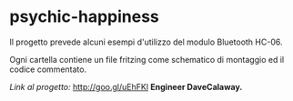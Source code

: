 # psychic-happiness
Il progetto prevede alcuni esempi d'utilizzo del modulo Bluetooth HC-06.

Ogni cartella contiene un file fritzing come schematico di montaggio ed il codice commentato.

*Link al progetto:* http://goo.gl/uEhFKl
**Engineer DaveCalaway.**
